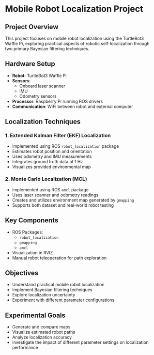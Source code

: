 # Mobile Robot Localization Project

## Project Overview

This project focuses on mobile robot localization using the TurtleBot3 Waffle Pi, exploring practical aspects of robotic self-localization through two primary Bayesian filtering techniques.

## Hardware Setup

- **Robot**: TurtleBot3 Waffle Pi
- **Sensors**: 
  - Onboard laser scanner
  - IMU
  - Odometry sensors
- **Processor**: Raspberry Pi running ROS drivers
- **Communication**: WiFi between robot and external computer

## Localization Techniques

### 1. Extended Kalman Filter (EKF) Localization
- Implemented using ROS `robot_localization` package
- Estimates robot position and orientation
- Uses odometry and IMU measurements
- Integrates ground truth data at 1 Hz
- Visualizes provided environmental map

### 2. Monte Carlo Localization (MCL)
- Implemented using ROS `amcl` package
- Uses laser scanner and odometry readings
- Creates and utilizes environment map generated by `gmapping`
- Supports both dataset and real-world robot testing

## Key Components

- ROS Packages:
  - `robot_localization`
  - `gmapping`
  - `amcl`
- Visualization in RVIZ
- Manual robot teleoperation for path exploration

## Objectives

- Understand practical mobile robot localization
- Implement Bayesian filtering techniques
- Explore localization uncertainty
- Experiment with different parameter configurations

## Experimental Goals

- Generate and compare maps
- Visualize estimated robot paths
- Analyze localization accuracy
- Investigate the impact of different parameter settings on localization performance
